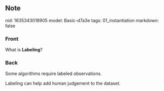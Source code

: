 ## Note
nid: 1635343018905
model: Basic-d7a3e
tags: 01_instantiation
markdown: false

### Front
What is <b>Labeling</b>?

### Back
Some algorithms require labeled observations.
<div>
  Labeling can help add human judgement to the dataset.
</div>
